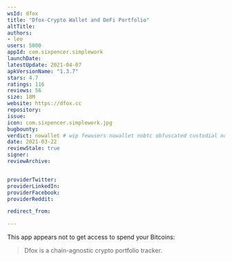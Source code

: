 ```yaml
---
wsId: dfox
title: "Dfox-Crypto Wallet and DeFi Portfolio"
altTitle: 
authors:
- leo
users: 5000
appId: com.sixpencer.simplework
launchDate: 
latestUpdate: 2021-04-07
apkVersionName: "1.3.7"
stars: 4.7
ratings: 116
reviews: 56
size: 18M
website: https://dfox.cc
repository: 
issue: 
icon: com.sixpencer.simplework.jpg
bugbounty: 
verdict: nowallet # wip fewusers nowallet nobtc obfuscated custodial nosource nonverifiable reproducible bounty defunct
date: 2021-03-22
reviewStale: true
signer: 
reviewArchive:


providerTwitter: 
providerLinkedIn: 
providerFacebook: 
providerReddit: 

redirect_from:

---
```



This app appears not to get access to spend your Bitcoins:

> Dfox is a chain-agnostic crypto portfolio tracker.
